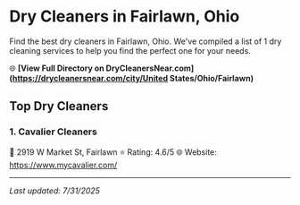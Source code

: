 # Dry Cleaners in Fairlawn, Ohio

Find the best dry cleaners in Fairlawn, Ohio. We've compiled a list of 1 dry cleaning services to help you find the perfect one for your needs.

🌐 **[View Full Directory on DryCleanersNear.com](https://drycleanersnear.com/city/United States/Ohio/Fairlawn)**

## Top Dry Cleaners

### 1. Cavalier Cleaners
📍 2919 W Market St, Fairlawn
⭐ Rating: 4.6/5
🌐 Website: https://www.mycavalier.com/


---

*Last updated: 7/31/2025*

